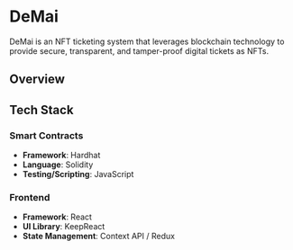 # DeMai 

DeMai is an NFT ticketing system that leverages blockchain technology to provide secure, transparent, and tamper-proof digital tickets as NFTs.

## Overview


## Tech Stack

### Smart Contracts
- **Framework**: Hardhat
- **Language**: Solidity
- **Testing/Scripting**: JavaScript

### Frontend
- **Framework**: React
- **UI Library**: KeepReact
- **State Management**: Context API / Redux


